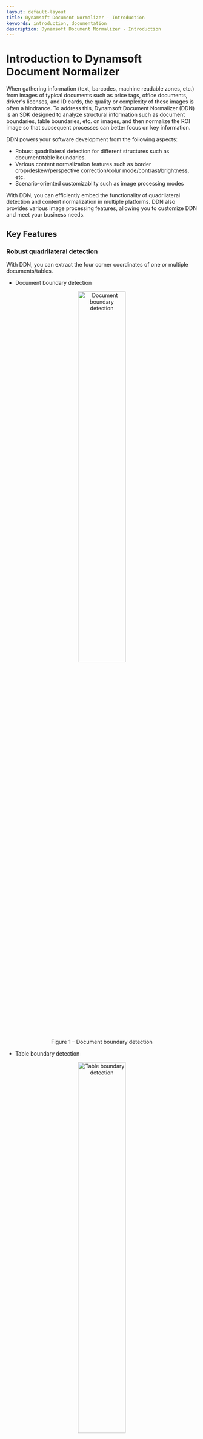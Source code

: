 ```yaml
---
layout: default-layout
title: Dynamsoft Document Normalizer - Introduction
keywords: introduction, documentation
description: Dynamsoft Document Normalizer - Introduction
---
```


# Introduction to Dynamsoft Document Normalizer

When gathering information (text, barcodes, machine readable zones, etc.) from images of typical documents such as price tags, office documents, driver's licenses, and ID cards, the quality or complexity of these images is often a hindrance. To address this, Dynamsoft Document Normalizer (DDN) is an SDK designed to analyze structural information such as document boundaries, table boundaries, etc. on images, and then normalize the ROI image so that subsequent processes can better focus on key information.

DDN powers your software development from the following aspects:

- Robust quadrilateral detection for different structures such as document/table boundaries.
- Various content normalization features such as border crop/deskew/perspective correction/colur mode/contrast/brightness, etc.
- Scenario-oriented customizablity such as image processing modes

With DDN, you can efficiently embed the functionality of quadrilateral detection and content normalization in multiple platforms. DDN also provides various image processing features, allowing you to customize DDN and meet your business needs.

## Key Features

### Robust quadrilateral detection

With DDN, you can extract the four corner coordinates of one or multiple documents/tables.

- Document boundary detection

<div align="center">
   <p><img src="assets/document-boundary-detection.jpg" alt="Document boundary detection" width="50%" /></p>
   <p>Figure 1 – Document boundary detection</p>
</div>

- Table boundary detection

<div align="center">
   <p><img src="assets/table-boundary-detection.jpg" alt="Table boundary detection" width="50%" /></p>
   <p>Figure 2 – Table boundary detection</p>
</div>

- Multiple boundaries in one detection

<div align="center">
   <p><img src="assets/multiple-boundaries-detection.jpg" alt="Multiple boundaries detection" width="50%" /></p>
   <p>Figure 3 – Multiple boundaries in one detection</p>
</div>

Don’t worry if your documents/tables are blurry, damaged, too colorful or peculiar in any way. DDN provides various image processing settings for fully customization. Our default settings are sufficient for most cases. However, additional tweaks can be made for your specific cases to achieve greater speed and accuracy.

### Various content normalization features

Do you want to convert a document photo that is randomly taken, to a document image that looks like a carefully scanned document? With DDN, you can easily extract documents from photos, and normalize them in various ways.

- Border crop

Trims the current image, removing the space around the borders.

- Deskew

It is usually used to straighten scanned documents. Deskewing is the process of removing skew by rotating the image by the same degree but in the opposite direction.

- Perspective correction

It is usually used to correct perspective distortion introduced by the camera’s perspective relation to the target.

- Colour mode

Change the colour space of the output normalized image. DDN supports outputting colour, grayscale and binary images.

<div align="center">
   <p><img src="assets/color-mode-image.jpg" alt="Original image" width="100%" /></p>
   <p>Figure 4 – Original image and output colour/grayscale/binary image</p>
</div>

- Brightness and Contrast

Adjust the brightness and contrast of the output normalized image.

### Scenario-oriented customizablity

In order to cope with various scenarios, DDN provides a variety of image processing modes at each stage of the algorithm process to maintain great scalability.

For example, [`BinarizationModes`]({{site.parameters_reference }}binarization-modes.html) provides several image binarization methods and [`RegionPredetectionModes`]({{site.parameters_reference }}region-predetection-modes.html) provides different pre-detection methods to help locate the ROI.

These modes can be configured not only through API but also through a configuration template (as file, string, JSON etc.). Furthermore, the implementation of these modes can be customized according to customer scenarios to seamlessly integrated with customer's project.

## How to Use

### Overview of DDN SDK Modules

DDN SDK consists of four modules as shown in the following table. This structure is shared between all platform versions of DDN SDK, which makes it easier to integrate and support multiple operating systems in your apps.

Table 1 – Modules description of the SDK

| Module Name | Description | Primary Classes |
| ---- | ----------- |-------|
| **DynamsoftDocumentNormalizer** | Provide APIs related to quad detection and various content normalization. | **DocumentNormalizer** |
| **DynamsoftIntermediateResult** | The common intermediate result library of Dynamsoft's capture vision SDKs, including all intermediate results produced in the process of decoding a barcode, recognizing a label or normalizing a document. | **The APIs are for internal use only and is not public yet**|
| **DynamsoftImageProcessing** | The image processing library of Dynamsoft's capture vision SDKs, including image processing algorithms and APIs. | **The APIs are for internal use only and is not public yet**|
| **DynamsoftCore**  | The core library of Dynamsoft's capture vision SDKs, including common basic structure and license related APIs. | **LicenseManager**<br/>**ImageData**<br/>**Quadrilateral**<br/>**......**|

### Quick Start for Mobile Scenarios

In real life, document quad detection and content normalization often occurs in mobile catpure scenarios. In order to simplify the integration cost of camera control, camera preview and interactive editing functions etc., we recommend that you use the Dynamsoft Camera Enhancer(DCE) SDK with DDN to complete the document normalizer on the mobile side. The DCE SDK provides three primary classes:

- **CameraEnhancer**: It provides camera control, video buffering, frame filtering and fast mode functions for quick camera integration.
- **DCECameraView**: It is designed to display the camera preview, overlay, scan region, etc.
- **DCEImageEditorView**: It supports still image preview, graphics(rectangle, quadrilateral, text etc.) display and outputs the coordinates of interactively adjusted vertices of border sides, which can be used by DDN SDK.

The easiest steps to integrate DDN and DCE into your application are as follows：

1. Add the DDN and DCE libraries and their dependencies to your project
2. Initialize the license via `LicenseManger`
3. Display the camera preview by creating an instance of `DCECameraView` and binding it to a new instance of `CameraEnhancer`.
4. Create an instance of `DocumentNormalizer` and set the instance of `CameraEnhancer` as the image source.
5. Register a quad detection result listener to receive detection events. You can obtain the detected quads and the corresponding image in the callback function.
6. If you want to make additional manual adjustments to the detected quads, preview the captured image and detected quads in `DCEImageEditorView`, which also provides the user with a magnified view to move points precisely.
7. Use the selected or created quad to normalize the captured image according to your application's needs.

## Usage scenarios

### Retail

In retail, DDN can help detect the price label boundaries or table boundaries in images. Additionally, the extracted images can be used for OCR engine recognition to extract text information.

### Identity Documents

In many scenarios, identity documents such as id card/passport need to be quickly located and identified. However, the captured images of id card/passport might not be uniformed. You may encounter images taken with different angles, lightings, clearness…etc. With DDN, you can detect the the boundaries of identity document images and normalize the ROI with ease. Therefore, the information extraction of ID document images will become easier.

### Document scanning and archiving

In government or large corporations, we want to keep an electronic version of paper documents. We often do so by taking photos or scanning of the documents. However, the captured document images might not be uniformed. You may encounter images taken with different angles, lightings, clearness…etc. With DDN, you can normalize the document images with ease. DDN also provide various settings so you can customize the outcome of the normalized document image to meet your needs.

## Cross-Platform Programming Languages

DDN is designed to be cross-platform. The core of DDN is written in C/C++ for performance. The library is wrapped for Java, Objective-C and other programming languages so that users can use DDN on iOS, Android, Windows, and Linux. Below is a list of supported OSes and corresponding programming languages:

| OS            | Programming Language |
|---------------|----------------------|
|Windows        | C/C++                |
|Linux          | C/C++                |
|Android        | Java                 |
|iOS            | Swift/Objective-C    |

